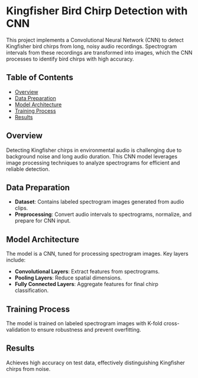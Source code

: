 # Kingfisher Bird Chirp Detection with CNN

This project implements a Convolutional Neural Network (CNN) to detect Kingfisher bird chirps from long, noisy audio recordings. Spectrogram intervals from these recordings are transformed into images, which the CNN processes to identify bird chirps with high accuracy.

## Table of Contents
- [Overview](#overview)
- [Data Preparation](#data-preparation)
- [Model Architecture](#model-architecture)
- [Training Process](#training-process)
- [Results](#results)

## Overview
Detecting Kingfisher chirps in environmental audio is challenging due to background noise and long audio duration. This CNN model leverages image processing techniques to analyze spectrograms for efficient and reliable detection.

## Data Preparation
- **Dataset**: Contains labeled spectrogram images generated from audio clips.
- **Preprocessing**: Convert audio intervals to spectrograms, normalize, and prepare for CNN input.

## Model Architecture
The model is a CNN, tuned for processing spectrogram images. Key layers include:
- **Convolutional Layers**: Extract features from spectrograms.
- **Pooling Layers**: Reduce spatial dimensions.
- **Fully Connected Layers**: Aggregate features for final chirp classification.

## Training Process
The model is trained on labeled spectrogram images with K-fold cross-validation to ensure robustness and prevent overfitting.

## Results
Achieves high accuracy on test data, effectively distinguishing Kingfisher chirps from noise.
